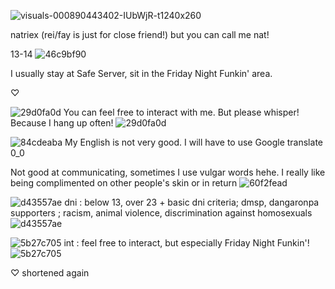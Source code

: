 ![visuals-000890443402-IUbWjR-t1240x260](https://github.com/user-attachments/assets/248f7b9d-e0a7-41d2-b34e-b44f5c4632ad)

natriex (rei/fay is just for close friend!) but you can call me nat!

13-14 ![46c9bf90](https://github.com/user-attachments/assets/416da14a-8359-4b6c-bcbd-ddfafc06ebe5)

I usually stay at Safe Server, sit in the Friday Night Funkin' area.

♡

![29d0fa0d](https://github.com/user-attachments/assets/1ba47bd0-165b-4f2a-887d-6b74cd0f9bc3) You can feel free to interact with me. But please whisper! Because I hang up often! ![29d0fa0d](https://github.com/user-attachments/assets/3ecb43c1-a8ac-4b79-829b-8ccc98ce1d16)

![84cdeaba](https://github.com/user-attachments/assets/ce98c10b-e388-4ce4-a9ef-588b1bee26eb) My English is not very good. I will have to use Google translate 0_0

Not good at communicating, sometimes I use vulgar words hehe. I really like being complimented on other people's skin or in return ![60f2fead](https://github.com/user-attachments/assets/4338c11d-0fd2-4c5e-8da5-cec181436935)

![d43557ae](https://github.com/user-attachments/assets/c2161260-999c-43a8-bfa5-b85a60c2f4ba) dni : below 13, over 23 + basic dni criteria; dmsp, dangaronpa supporters ; racism, animal violence, discrimination against homosexuals ![d43557ae](https://github.com/user-attachments/assets/c2161260-999c-43a8-bfa5-b85a60c2f4ba)

![5b27c705](https://github.com/user-attachments/assets/b71df262-e14c-48d3-bb34-06429d1aafb6) int : feel free to interact, but especially Friday Night Funkin'! ![5b27c705](https://github.com/user-attachments/assets/b71df262-e14c-48d3-bb34-06429d1aafb6)

♡ shortened again
